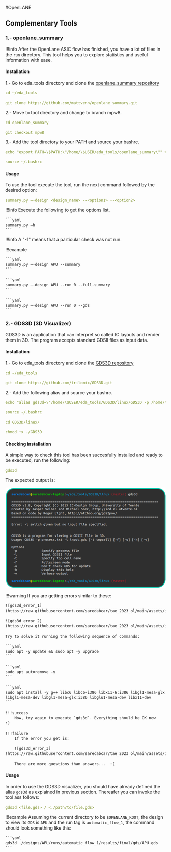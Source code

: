#OpenLANE

## Complementary Tools

### 1.- openlane_summary
!!!info
	After the OpenLane ASIC flow has finished, you have a lot of files in the `run` directory. This tool helps you to explore statistics and useful information with ease.

#### Installation
1.- Go to eda_tools directory and clone the [openlane_summary repository](https://github.com/mattvenn/openlane_summary)

```yaml
cd ~/eda_tools
```

```yaml
git clone https://github.com/mattvenn/openlane_summary.git
```

2.- Move to tool directory and change to branch mpw8.

```yaml
cd openlane_summary
```

```yaml
git checkout mpw8
```

3.- Add the tool directory to your PATH and source your bashrc.

```yaml
echo "export PATH=\$PATH:\"/home/\$USER/eda_tools/openlane_summary\"" >> ~/.bashrc
```

```yaml
source ~/.bashrc
```

#### Usage

To use the tool execute the tool, run the next command followed by the desired option:

```yaml
summary.py –-design <design_name> --<option1> --<option2>
```

!!!info
	Execute the following to get the options list.

	```yaml
	summary.py –h
	```
!!!info
	A "-1" means that a particular check was not run.

!!!example
	
	```yaml
	summary.py –-design APU --summary 
	```

	```yaml
	summary.py –-design APU --run 0 --full-summary 
	```

	```yaml
	summary.py –-design APU --run 0 --gds 
	```

### 2.- GDS3D (3D Visualizer)

GDS3D is an application that can interpret so called IC layouts and render them in 3D. The program accepts standard GDSII files as input data.

#### Installation

1.- Go to eda_tools directory and clone the [GDS3D repository](https://github.com/trilomix/GDS3D)

```yaml
cd ~/eda_tools
```

```yaml
git clone https://github.com/trilomix/GDS3D.git
```

2.- Add the following alias and source your bashrc.

```yaml
echo "alias gds3d=\"/home/\$USER/eda_tools/GDS3D/linux/GDS3D -p /home/\$USER/eda_tools/GDS3D/techfiles/sky130.txt -i\"" >> ~/.bashrc
```

```yaml
source ~/.bashrc
```

```yaml
cd GDS3D/linux/
```

```yaml
chmod +x ./GDS3D
```

#### Checking installation
A simple way to check this tool has been succesfully installed and ready to be executed, run the following:

```yaml
gds3d
```

The expected output is:

![testing_gds3d](https://raw.githubusercontent.com/saredabcar/tae_2023_ol/main/assets/images/testing_gds3d.png)

!!!warning
	If you are getting errors similar to these:
	
	![gds3d_error_1](https://raw.githubusercontent.com/saredabcar/tae_2023_ol/main/assets/images/gds3d_error_1.png)

	![gds3d_error_2](https://raw.githubusercontent.com/saredabcar/tae_2023_ol/main/assets/images/gds3d_error_2.png)

	Try to solve it running the following sequence of commands:

	```yaml
	sudo apt -y update && sudo apt -y upgrade
	```
	
	```yaml
	sudo apt autoremove -y
	```
	
	```yaml
	sudo apt install -y g++ libc6 libc6-i386 libx11-6:i386 libgl1-mesa-glx libgl1-mesa-dev libgl1-mesa-glx:i386 libglu1-mesa-dev libx11-dev
	```

	!!!success
		Now, try again to execute `gds3d`. Everything should be OK now    :)

	!!!failure
		If the error you get is:
	
		![gds3d_error_3](https://raw.githubusercontent.com/saredabcar/tae_2023_ol/main/assets/images/gds3d_error_3.png)

		There are more questions than answers...  :(

#### Usage
In order to use the GDS3D visualizer, you should have already defined the alias `gds3d` as explained in previous section.
Thereafer you can invoke the tool ass follows:

```yaml
gds3d <file.gds> / <./path/to/file.gds>
```

!!!example
	Assuming the current directory to be `$OPENLANE_ROOT`, the design to view its `GDS` is `APU` and the run tag is `automatic_flow_1`, the command should look something like this:

	```yaml
	gds3d ./designs/APU/runs/automatic_flow_1/results/final/gds/APU.gds
	```

